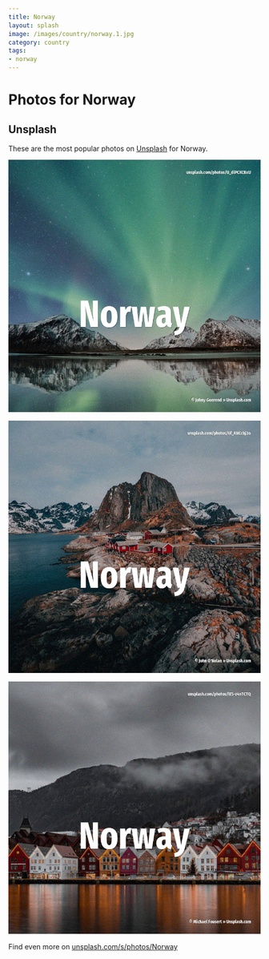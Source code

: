 ```yaml
---
title: Norway
layout: splash
image: /images/country/norway.1.jpg
category: country
tags:
- norway
---
```

# Photos for Norway

## Unsplash

These are the most popular photos on [Unsplash](https://unsplash.com) for Norway.

![Norway](/images/country/norway.1.jpg)

![Norway](/images/country/norway.2.jpg)

![Norway](/images/country/norway.3.jpg)

Find even more on [unsplash.com/s/photos/Norway](https://unsplash.com/s/photos/Norway)